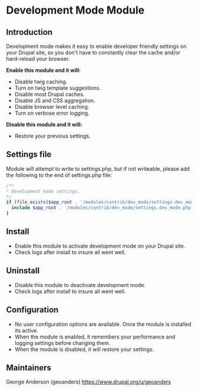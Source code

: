 # Development Mode Module

## Introduction
Development mode makes it easy to enable developer friendly settings
on your Drupal site, so you don't have to constantly clear the cache
and/or hard-reload your browser.

**Enable this module and it will:**
* Disable twig caching.
* Turn on twig template suggestions.
* Disable most Drupal caches.
* Disable JS and CSS aggregation.
* Disable browser level caching.
* Turn on verbose error logging.

**Disable this module and it will:**
* Restore your previous settings.

## Settings file
Module will attempt to write to settings.php, but if not writeable,
please add the following to the end of settings.php file:
```php
/**
* Development mode settings.
*/
if (file_exists($app_root . '/modules/contrib/dev_mode/settings.dev_mode.php')) {
  include $app_root . '/modules/contrib/dev_mode/settings.dev_mode.php';
}
```

## Install
* Enable this module to activate development mode on your Drupal site.
* Check logs after install to insure all went well.

## Uninstall
* Disable this module to deactivate development mode.
* Check logs after install to insure all went well.

## Configuration
* No user configuration options are available. Once the module is installed
its active.
* When the module is enabled, it remembers your performance and logging
settings before changing them.
* When the module is disabled, it will restore your settings.

## Maintainers

George Anderson (geoanders)
https://www.drupal.org/u/geoanders
